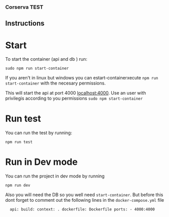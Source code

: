 ### Corserva TEST

## Instructions


# Start

To start the container (api and db ) run:

`sudo npm run start-container`

If you aren't in linux but windows you can estart-containerxecute `npm run start-container` with the necesary permissions.

This will start the api at port 4000 [localhost:4000](http://localhost:4000). Use an user with privilegis according to you permissions `sudo npm start-container`

# Run test

You can run the test by running: 

`npm run test`

# Run in Dev mode

You can run the project in dev mode by running

`npm run dev`

Also you will need the DB so you well need `start-container`. But before this dont forget to comment out the following lines in the `docker-compose.yml` file 

`  api:
    build:
      context: .
      dockerfile: Dockerfile
    ports:
      - 4000:4000` 